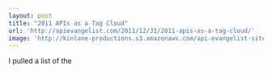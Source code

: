 ```yaml
---
layout: post
title: "2011 APIs as a Tag Cloud"
url: 'http://apievangelist.com/2011/12/31/2011-apis-as-a-tag-cloud/'
image: 'http://kinlane-productions.s3.amazonaws.com/api-evangelist-site/blog/2011-ProgrammableWeb-2011.png'
---
```


I pulled a list of the